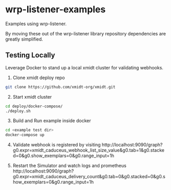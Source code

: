 # wrp-listener-examples
Examples using wrp-listener.

By moving these out of the wrp-listener library repository dependencies are
greatly simplified.

## Testing Locally

Leverage Docker to stand up a local xmidt cluster for validating webhooks.

1. Clone xmidt deploy repo

```bash
git clone https://github.com/xmidt-org/xmidt.git
```

2. Start xmidt cluster

```bash
cd deploy/docker-compose/
./deploy.sh
```

3. Build and Run example inside docker

```bash
cd <example test dir>
docker-compose up
```

4. Validate webhook is registered by
   visiting http://localhost:9090/graph?g0.expr=xmidt_caduceus_webhook_list_size_value&g0.tab=1&g0.stacked=0&g0.show_exemplars=0&g0.range_input=1h

5. Restart the Simulator and watch logs and
   prometheus http://localhost:9090/graph?g0.expr=xmidt_caduceus_delivery_count&g0.tab=0&g0.stacked=0&g0.show_exemplars=0&g0.range_input=1h
